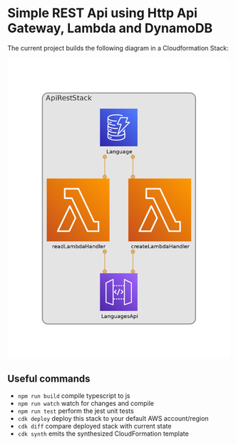 # Simple REST Api using Http Api Gateway, Lambda and DynamoDB

The current project builds the following diagram in a Cloudformation Stack:

<img src="./diagram.png" width="500">

## Useful commands

 * `npm run build`   compile typescript to js
 * `npm run watch`   watch for changes and compile
 * `npm run test`    perform the jest unit tests
 * `cdk deploy`      deploy this stack to your default AWS account/region
 * `cdk diff`        compare deployed stack with current state
 * `cdk synth`       emits the synthesized CloudFormation template
